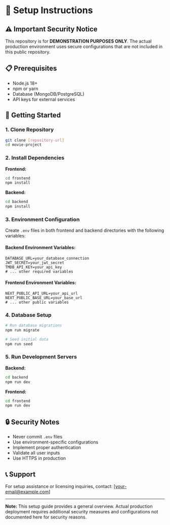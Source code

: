 # 🔧 Setup Instructions

## ⚠️ Important Security Notice

This repository is for **DEMONSTRATION PURPOSES ONLY**. The actual production environment uses secure configurations that are not included in this public repository.

## 📋 Prerequisites

- Node.js 18+
- npm or yarn
- Database (MongoDB/PostgreSQL)
- API keys for external services

## 🚀 Getting Started

### 1. Clone Repository
```bash
git clone [repository-url]
cd movie-project
```

### 2. Install Dependencies

**Frontend:**
```bash
cd frontend
npm install
```

**Backend:**
```bash
cd backend
npm install
```

### 3. Environment Configuration

Create `.env` files in both frontend and backend directories with the following variables:

#### Backend Environment Variables:
```
DATABASE_URL=your_database_connection
JWT_SECRET=your_jwt_secret
TMDB_API_KEY=your_api_key
# ... other required variables
```

#### Frontend Environment Variables:
```
NEXT_PUBLIC_API_URL=your_api_url
NEXT_PUBLIC_BASE_URL=your_base_url
# ... other public variables
```

### 4. Database Setup
```bash
# Run database migrations
npm run migrate

# Seed initial data
npm run seed
```

### 5. Run Development Servers

**Backend:**
```bash
cd backend
npm run dev
```

**Frontend:**
```bash
cd frontend
npm run dev
```

## 🔒 Security Notes

- Never commit `.env` files
- Use environment-specific configurations
- Implement proper authentication
- Validate all user inputs
- Use HTTPS in production

## 📞 Support

For setup assistance or licensing inquiries, contact: [your-email@example.com]

---

**Note:** This setup guide provides a general overview. Actual production deployment requires additional security measures and configurations not documented here for security reasons. 